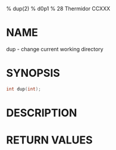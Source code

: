% dup(2)
% d0p1
% 28 Thermidor CCXXX

# NAME

dup - change current working directory

# SYNOPSIS

```c
int dup(int);
```

# DESCRIPTION

# RETURN VALUES
